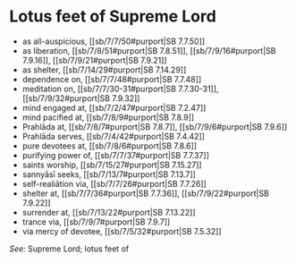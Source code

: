 # Lotus feet of Supreme Lord

* as all-auspicious, [[sb/7/7/50#purport|SB 7.7.50]]
* as liberation, [[sb/7/8/51#purport|SB 7.8.51]], [[sb/7/9/16#purport|SB 7.9.16]], [[sb/7/9/21#purport|SB 7.9.21]]
* as shelter, [[sb/7/14/29#purport|SB 7.14.29]]
* dependence on, [[sb/7/7/48#purport|SB 7.7.48]]
* meditation on, [[sb/7/7/30-31#purport|SB 7.7.30-31]], [[sb/7/9/32#purport|SB 7.9.32]]
* mind engaged at, [[sb/7/2/47#purport|SB 7.2.47]]
* mind pacified at, [[sb/7/8/9#purport|SB 7.8.9]]
* Prahlāda at, [[sb/7/8/7#purport|SB 7.8.7]], [[sb/7/9/6#purport|SB 7.9.6]]
* Prahlāda serves, [[sb/7/4/42#purport|SB 7.4.42]]
* pure devotees at, [[sb/7/8/6#purport|SB 7.8.6]]
* purifying power of, [[sb/7/7/37#purport|SB 7.7.37]]
* saints worship, [[sb/7/15/27#purport|SB 7.15.27]]
* sannyāsī seeks, [[sb/7/13/7#purport|SB 7.13.7]]
* self-realiātion via, [[sb/7/7/26#purport|SB 7.7.26]]
* shelter at, [[sb/7/7/36#purport|SB 7.7.36]], [[sb/7/9/22#purport|SB 7.9.22]]
* surrender at, [[sb/7/13/22#purport|SB 7.13.22]]
* trance via, [[sb/7/9/7#purport|SB 7.9.7]]
* via mercy of devotee, [[sb/7/5/32#purport|SB 7.5.32]]

*See:* Supreme Lord; lotus feet of
